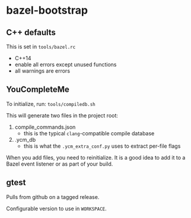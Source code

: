 bazel-bootstrap
===============

C++ defaults
------------

This is set in `tools/bazel.rc`

- C++14
- enable all errors except unused functions
- all warnings are errors


YouCompleteMe
-------------

To initialize, run: `tools/compiledb.sh`

This will generate two files in the project root:

1. compile_commands.json
    - this is the typical `clang`-compatible compile database
2. .ycm_db
    - this is what the `.ycm_extra_conf.py` uses to extract per-file flags

When you add files, you need to reinitialize. It is a good idea to add it to a Bazel
event listener or as part of your build.

gtest
-----

Pulls from github on a tagged release.

Configurable version to use in `WORKSPACE`.
